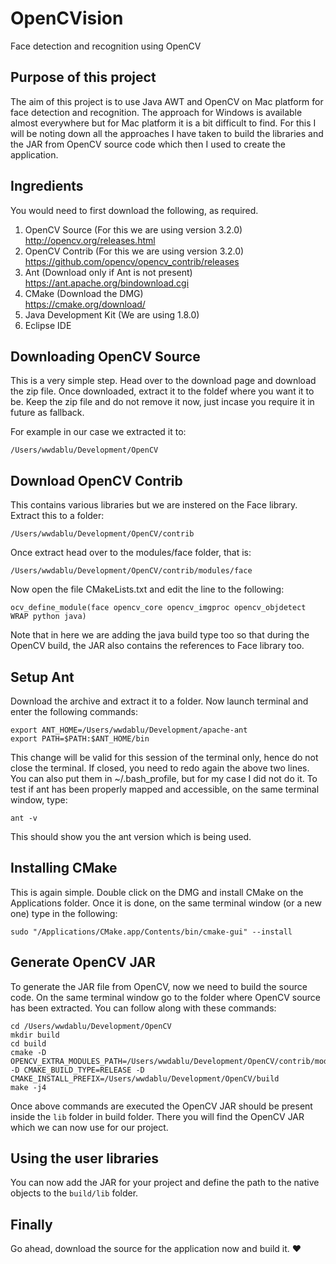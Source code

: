 # OpenCVision
Face detection and recognition using OpenCV

## Purpose of this project
The aim of this project is to use Java AWT and OpenCV on Mac platform for face detection and recognition. The approach for Windows is available almost everywhere but for Mac platform it is a bit difficult to find. For this I will be noting down all the approaches I have taken to build the libraries and the JAR from OpenCV source code which then I used to create the application.

## Ingredients
You would need to first download the following, as required.

1. OpenCV Source (For this we are using version 3.2.0)  
   http://opencv.org/releases.html
2. OpenCV Contrib (For this we are using version 3.2.0)  
   https://github.com/opencv/opencv_contrib/releases
3. Ant (Download only if Ant is not present)  
   https://ant.apache.org/bindownload.cgi
4. CMake (Download the DMG)  
   https://cmake.org/download/
5. Java Development Kit (We are using 1.8.0)
6. Eclipse IDE

## Downloading OpenCV Source
This is a very simple step. Head over to the download page and download the zip file. Once downloaded, extract it to the foldef where you want it to be. Keep the zip file and do not remove it now, just incase you require it in future as fallback.

For example in our case we extracted it to:  
```
/Users/wwdablu/Development/OpenCV
```

## Download OpenCV Contrib
This contains various libraries but we are instered on the Face library. Extract this to a folder:  
```
/Users/wwdablu/Development/OpenCV/contrib
```

Once extract head over to the modules/face folder, that is:
```
/Users/wwdablu/Development/OpenCV/contrib/modules/face
```

Now open the file CMakeLists.txt and edit the line to the following:
```
ocv_define_module(face opencv_core opencv_imgproc opencv_objdetect WRAP python java)
```

Note that in here we are adding the java build type too so that during the OpenCV build, the JAR also contains the references to Face library too.

## Setup Ant
Download the archive and extract it to a folder. Now launch terminal and enter the following commands:
```
export ANT_HOME=/Users/wwdablu/Development/apache-ant
export PATH=$PATH:$ANT_HOME/bin
```  
This change will be valid for this session of the terminal only, hence do not close the terminal. If closed, you need to redo again the above two lines. You can also put them in ~/.bash_profile, but for my case I did not do it. To test if ant has been properly mapped and accessible, on the same terminal window, type:  
```
ant -v
```  
This should show you the ant version which is being used.  

## Installing CMake
This is again simple. Double click on the DMG and install CMake on the Applications folder. Once it is done, on the same terminal window (or a new one) type in the following:
```
sudo "/Applications/CMake.app/Contents/bin/cmake-gui" --install
```

## Generate OpenCV JAR
To generate the JAR file from OpenCV, now we need to build the source code. On the same terminal window go to the folder where OpenCV source has been extracted. You can follow along with these commands:  
```
cd /Users/wwdablu/Development/OpenCV
mkdir build
cd build
cmake -D OPENCV_EXTRA_MODULES_PATH=/Users/wwdablu/Development/OpenCV/contrib/modules -D CMAKE_BUILD_TYPE=RELEASE -D CMAKE_INSTALL_PREFIX=/Users/wwdablu/Development/OpenCV/build
make -j4
```

Once above commands are executed the OpenCV JAR should be present inside the ```lib``` folder in build folder. There you will find the OpenCV JAR which we can now use for our project.

## Using the user libraries
You can now add the JAR for your project and define the path to the native objects to the ```build/lib``` folder.

## Finally
Go ahead, download the source for the application now and build it. :heart:
